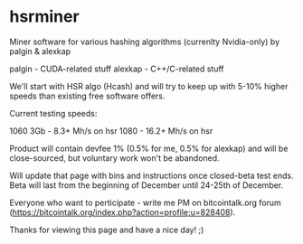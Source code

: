 # hsrminer
Miner software for various hashing algorithms (currenlty Nvidia-only) by palgin & alexkap

palgin - CUDA-related stuff
alexkap - C++/C-related stuff

We'll start with HSR algo (Hcash) and will try to keep up with 5-10% higher speeds than existing free software offers.

Current testing speeds:

1060 3Gb - 8.3+ Mh/s on hsr
1080 - 16.2+ Mh/s on hsr

Product will contain devfee 1% (0.5% for me, 0.5% for alexkap) and will be close-sourced, but voluntary work won't be abandoned.

Will update that page with bins and instructions once closed-beta test ends. 
Beta will last from the beginning of December until 24-25th of December.

Everyone who want to perticipate - write me PM on bitcointalk.org forum (https://bitcointalk.org/index.php?action=profile;u=828408).

Thanks for viewing this page and have a nice day! ;)
